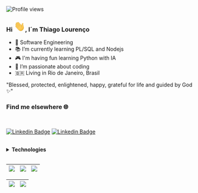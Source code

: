 ![Profile views](https://komarev.com/ghpvc/?username=thilourenco)

### Hi <img src="./assets/hi.gif" width="30">, I´m Thiago Lourenço

- 📖 Software Engineering
- 📚 I’m currently learning PL/SQL and Nodejs
- 🎮 I'm having fun learning Python with IA
- 💙 I’m passionate about coding
- 🇧🇷 Living in Rio de Janeiro, Brasil <br>

 "Blessed, protected, enlightened, happy, grateful for life and guided by God ✨"

### Find me elsewhere :globe_with_meridians:

<br />

[![Linkedin Badge](https://img.shields.io/badge/Linkedin-/?style=flat&logo=Linkedin&logoColor=white&link=https://www.linkedin.com/in/thilourenco/)](https://www.linkedin.com/in/thilourenco/)  [![Linkedin Badge](https://img.shields.io/badge/Portfolio-thilourenco-blue)](https://thilourenco.dev.br) 

 <br />

<details>
  <summary><b>Technologies</b></summary>
<div>
<img src="https://cdn.svgporn.com/logos/nodejs-icon.svg" height="30" alt="Nodejs" />
  <img src="https://cdn.icon-icons.com/icons2/2415/PNG/512/express_original_logo_icon_146527.png" height="30" alt="Express" />
  <img src="https://cdn.svgporn.com/logos/fastify-icon.svg" height="30" alt="Fastify" />
  <img src="https://cdn.icon-icons.com/icons2/2107/PNG/512/file_type_nestjs_icon_130355.png" height="30" alt="NestJS" />
  <img src="https://cdn.svgporn.com/logos/javascript.svg" height="30" alt="Javascript"/>
  <img src="https://cdn.svgporn.com/logos/typescript-icon.svg" height="30" alt="Typescript" />
  <img src="https://img.icons8.com/color/452/mongodb.png" height="35" alt="MongoDB" />
  <img src="https://cdn.icon-icons.com/icons2/2699/PNG/512/oracle_logo_icon_168918.png" height="30" alt="Jest">
  <img src="https://cdn.svgporn.com/logos/postgresql.svg" height="30" alt="PostgreSQL"/>
  <img src="https://cdn.svgporn.com/logos/redis.svg"  height="30" alt="Redis"/>
  <img src="https://cdn.svgporn.com/logos/vercel-icon.svg"  height="30" alt="Vercel"/>
  <img src="https://cdn.svgporn.com/logos/react-query-icon.svg"  height="30" alt="React Query"/>
  <img src="https://cdn.svgporn.com/logos/nextjs-icon.svg"  height="30" alt="Next"/>
  <img src="https://cdn.svgporn.com/logos/tailwindcss-icon.svg"  height="30" alt="Tailwindcss"/>
  <img src="https://cdn.svgporn.com/logos/linux-tux.svg" height="30" alt="Linux">
  <img src="https://cdn.svgporn.com/logos/docker-icon.svg" height="30" alt="Docker">
  <img src="https://cdn.svgporn.com/logos/python.svg" height="30" alt="Python">
</div>
</details>
</br>

| ![](http://github-profile-summary-cards.vercel.app/api/cards/stats?username=thilourenco&theme=github) | ![](http://github-profile-summary-cards.vercel.app/api/cards/repos-per-language?username=thilourenco&hide=Html&theme=github) | ![](http://github-profile-summary-cards.vercel.app/api/cards/most-commit-language?username=thilourenco&theme=github) |
| :-: | :-: | :-: |

![](https://github-profile-summary-cards.vercel.app/api/cards/profile-details?username=thilourenco&theme=github) | ![](https://github-profile-summary-cards.vercel.app/api/cards/productive-time?username=thilourenco&theme=github) 
| :-: | :-: |